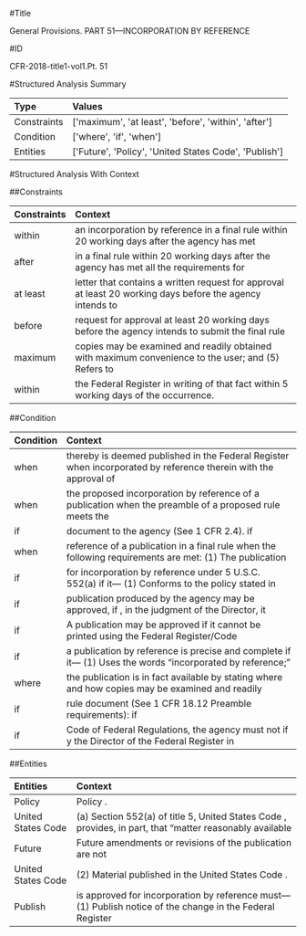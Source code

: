 #Title

General Provisions. PART 51—INCORPORATION BY REFERENCE


#ID

CFR-2018-title1-vol1.Pt. 51


#Structured Analysis Summary

| Type        | Values                                                |
|:------------|:------------------------------------------------------|
| Constraints | ['maximum', 'at least', 'before', 'within', 'after']  |
| Condition   | ['where', 'if', 'when']                               |
| Entities    | ['Future', 'Policy', 'United States Code', 'Publish'] |


#Structured Analysis With Context

 


##Constraints

| Constraints   | Context                                                                                                   |
|:--------------|:----------------------------------------------------------------------------------------------------------|
| within        | an incorporation by reference in a final rule within 20 working days after the agency has met             |
| after         | in a final rule within 20 working days after the agency has met all the requirements for                  |
| at least      | letter that contains a written request for approval at least 20 working days before the agency intends to |
| before        | request for approval at least 20 working days before the agency intends to submit the final rule          |
| maximum       | copies may be examined and readily obtained with maximum convenience to the user; and (5) Refers to       |
| within        | the Federal Register in writing of that fact within  5 working days of the occurrence.                    |


##Condition

| Condition   | Context                                                                                                                     |
|:------------|:----------------------------------------------------------------------------------------------------------------------------|
| when        | thereby is deemed published in the Federal Register when incorporated by reference therein with the approval of             |
| when        | the proposed incorporation by reference of a publication when the preamble of a proposed rule meets the                     |
| if          | document to the agency (See 1 CFR 2.4). if                                                                                  |
| when        | reference of a publication in a final rule when the following requirements are met: (1) The publication                     |
| if          | for incorporation by reference under 5 U.S.C. 552(a) if it&#8212; (1) Conforms to the policy stated in                      |
| if          | publication produced by the agency may be approved, if , in the judgment of the Director, it                                |
| if          | A publication may be approved  if it cannot be printed using the Federal Register/Code                                      |
| if          | a publication by reference is precise and complete if it&#8212; (1) Uses the words &#8220;incorporated by reference;&#8221; |
| where       | the publication is in fact available by stating where and how copies may be examined and readily                            |
| if          | rule document (See 1 CFR 18.12 Preamble requirements): if                                                                   |
| if          | Code of Federal Regulations, the agency must not if y the Director of the Federal Register in                               |


##Entities

| Entities           | Context                                                                                                         |
|:-------------------|:----------------------------------------------------------------------------------------------------------------|
| Policy             | Policy .                                                                                                        |
| United States Code | (a) Section 552(a) of title 5,  United States Code , provides, in part, that &#8220;matter reasonably available |
| Future             | Future amendments or revisions of the publication are not                                                       |
| United States Code | (2) Material published in the  United States Code .                                                             |
| Publish            | is approved for incorporation by reference must&#8212; (1) Publish notice of the change in the Federal Register |


